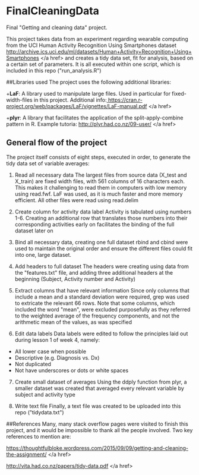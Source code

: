 # FinalCleaningData
Final "Getting and cleaning data" project.

This project takes data from an experiment regarding wearable computing from the UCI Human Activity Recognition Using Smartphones dataset <a href> http://archive.ics.uci.edu/ml/datasets/Human+Activity+Recognition+Using+Smartphones </a href> and creates a tidy data set, fit for analysis, based on a certain set of parameters. It is all executed within one script, which is included in this repo ("run_analysis.R")

##Libraries used
The project uses the following additional libraries:

+**LaF**: A library used to manipulate large files. Used in particular for fixed-width-files in this project. Additional info:<a href> https://cran.r-project.org/web/packages/LaF/vignettes/LaF-manual.pdf </a href>

+**plyr**: A library that facilitates the application of the split-apply-combine pattern in R. Example tutoria: <a href> http://plyr.had.co.nz/09-user/ </a href>

## General flow of the project
The project itself consists of eight steps, executed in order, to generate the tidy data set of variable averages:

1. Read all necessary data
The largest files from source data (X_test and X_train) are fixed width files, with 561 columns of 16 characters each. This makes it challenging to read them in computers with low memory using read.fwf. LaF was used, as it is much faster and more memory efficient. All other files were read using read.delim

2. Create column for activity data label
Activity is tabulated using numbers 1-6. Creating an additional row that translates those numbers into their corresponding activities early on facilitates the binding of the full dataset later on

3. Bind all necessary data, creating one full dataset
rbind and cbind were used to maintain the original order and ensure the different files could fit into one, large dataset.

4. Add headers to full dataset
The headers were creating using data from the "features.txt" file, and adding three additional headers at the beginning (Subject, Activity number and Activity)

5. Extract columns that have relevant information
Since only columns that include a mean and a standard deviation were required, grep was used to extricate the relevant 66 rows. Note that some columns, which included the word "mean", were excluded purposefully as they referred to the weighted average of the frequency components, and not the arithmetic mean of the values, as was specified

6. Edit data labels
Data labels were edited to follow the principles laid out during lesson 1 of week 4, namely:

  - All lower case when possible
  - Descriptive (e.g. Diagnosis vs. Dx)
  - Not duplicated
  - Not have underscores or dots or white spaces

7. Create small dataset of averages
Using the ddply function from plyr, a smaller dataset was created that averaged every relevant variable by subject and activity type

8. Write text file
Finally, a text file was created to be uploaded into this repo ("tidydata.txt")

##References
Many, many stack overflow pages were visited to finish this project, and it would be impossible to thank all the people involved.
Two key references to mention are:

<a href> https://thoughtfulbloke.wordpress.com/2015/09/09/getting-and-cleaning-the-assignment/ </a href>

<a href> http://vita.had.co.nz/papers/tidy-data.pdf </a href>
